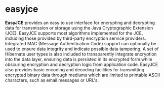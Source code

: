 # easyjce
**EasyJCE** provides an easy to use interface for encrypting and decrypting data for transmission or storage using the Java Cryptographic Extension (JCE). EasyJCE supports most algorithms implemented for the JCE, including those provided by third-party encryption service providers. Integrated MAC (Message Authentication Code) support can optionally be used to ensure data integrity and indicate possible data tampering. A set of Hibernate user types is also included to transparently integrate encryption into the data layer, ensuring data is persisted in its encrypted form while obscuring encryption and decryption logic from application code. EasyJCE also provides basic encoding and decoding facilities for transmitting encrypted binary data through mediums which are limited to printable ASCII characters, such as email messages or URL's.
